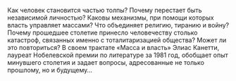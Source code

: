 <!--2024-01-21 22:32:28-->
Как человек становится частью толпы? Почему перестает быть независимой личностью? Каковы механизмы, при помощи которых власть управляет массами? Что объединяет религию, тиранию и войну? Почему прошедшее столетие принесло человечеству столько катастроф, связанных именно с тоталитаризацией общества? Может ли это повториться? В своем трактате «Масса и власть» Элиас Канетти, лауреат Нобелевской премии по литературе за 1981 год, обобщает опыт минувшего столетия и задает вопросы, адресованные не только прошлому, но и будущему…